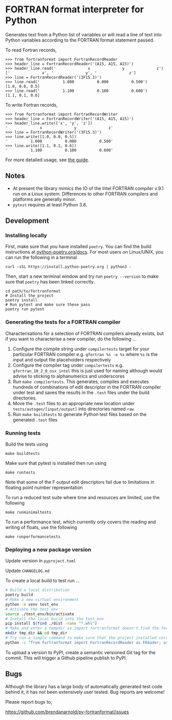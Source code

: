 # FORTRAN format interpreter for Python

Generates text from a Python list of variables or will read a line of text into Python variables according to the FORTRAN format statement passed.

To read Fortran records,

```pycon
>>> from fortranformat import FortranRecordReader
>>> header_line = FortranRecordReader('(A15, A15, A15)')
>>> header_line.read('              x              y              z')
['              x', '              y', '              z']
>>> line = FortranRecordReader('(3F15.3)')
>>> line.read('          1.000          0.000          0.500')
[1.0, 0.0, 0.5]
>>> line.read('          1.100          0.100          0.600')
[1.1, 0.1, 0.6]
```

To write Fortran records,

```pycon
>>> from fortranformat import FortranRecordWriter
>>> header_line = FortranRecordWriter('(A15, A15, A15)')
>>> header_line.write(['x', 'y', 'z'])
'              x              y              z'
>>> line = FortranRecordWriter('(3F15.3)')
>>> line.write([1.0, 0.0, 0.5])
'          1.000          0.000          0.500'
>>> line.write([1.1, 0.1, 0.6])
'          1.100          0.100          0.600'
```

For more detailed usage, see [the guide](https://github.com/brendanarnold/py-fortranformat/blob/master/docs/wiki/guide.md).

## Notes

- At present the library mimics the IO of the Intel FORTRAN compiler
  v.9.1 run on a Linux system. Differences to other FORTRAN compilers
  and platforms are generally minor.
- `pytest` requires at least Python 3.8.

## Development

### Installing locally

First, make sure that you have installed `poetry`. You can find the build instructions at [python-poetry.org/docs](https://python-poetry.org/docs/#installing-with-the-official-installer). For most users on Linux/UNIX, you can run the following in a terminal
```
curl -sSL https://install.python-poetry.org | python3 -
```
Then, start a new terminal window and try run `poetry --version` to make sure that `poetry` has been linked correctly. 

```
cd path/to/fortranformat
# Install the project
poetry install
# Run pytest and make sure these pass
poetry run pytest
```

### Generating the tests for a FORTRAN compiler

Characterisations for a selection of FORTRAN compilers already exists, but if you want to characterise a new compiler, do the following ...

1. Configure the compile string under `compilertests` target for your particular FORTRAN compiler e.g. `gfortran %s -o %s` where `%s` is the input and output file placeholders respectively
2. Configure the compiler tag under `compilertests` e.g. `gfortran_10_2_0_osx_intel` this is just used for naming although would advise to sticking to alphanumerics and underscores
3. Run `make compilertests`. This generates, compiles and executes hundreds of combinations of edit descriptor in the FORTRAN compiler under test and saves the results in the `.test` files under the build directories.
4. Move the `.test` files to an appropriate new location under `tests/autogen/[input/output]` into directories named `raw`
5. Run `make buildtests` to generate Python test files based on the generated `.test` files

### Running tests

Build the tests using

```
make buildtests
```

Make sure that pytest is installed then run using

```
make runtests
```

Note that some of the F output edit descriptors fail due to limitations in floating point number representation

To run a reduced test suite where time and resources are limited, use the following

```
make runminimaltests
```

To run a performance test, which currently only covers the reading and writing of floats, use the following

```
make runperformancetests
```

### Deploying a new package version

Update version in `pyproject.toml`

Update `CHANGELOG.md`

To create a local build to test run ...

```bash
# Build a local distribution
poetry build
# Make a new virtual environment
python -m venv test_env
# Activate the test_env
source ./test_env/bin/activate
# Install the local build into the test_env
pip install $(find ./dist -name "*.whl")
# Make and enter a tempdir so import fortranformat doesn't find the fortranformat directory
mkdir tmp_dir && cd tmp_dir
# Try run a simple command to make sure that the project installed correctly.
python -c "from fortranformat import FortranRecordReader as FReader; assert FReader('(2f10.5)').read('1.0000000 2.0000000') == [1.0, 2.0]"
```

To upload a version to PyPI, create a semantic versioned Git tag for the commit.
This will trigger a Github pipeline publish to PyPI.

## Bugs

Although the library has a large body of automatically generated test
code behind it, it has not been extensively user tested. Bug reports are
welcome!

Please report bugs to,

https://github.com/brendanarnold/py-fortranformat/issues
